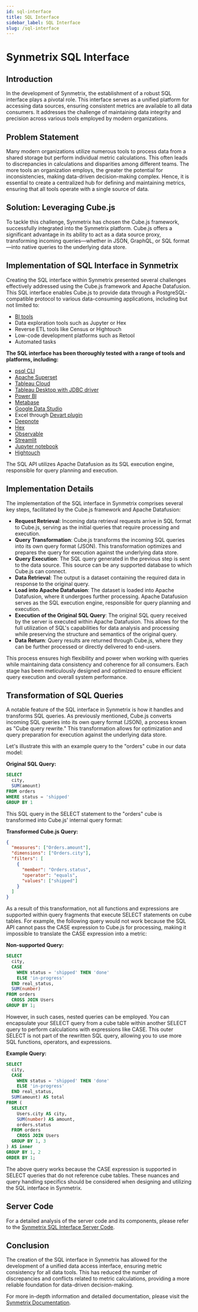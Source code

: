 ```yaml
---
id: sql-interface
title: SQL Interface
sidebar_label: SQL Interface
slug: /sql-interface
---
```


# Synmetrix SQL Interface

## Introduction

In the development of Synmetrix, the establishment of a robust SQL interface plays a pivotal role. This interface serves as a unified platform for accessing data sources, ensuring consistent metrics are available to all data consumers. It addresses the challenge of maintaining data integrity and precision across various tools employed by modern organizations.

## Problem Statement

Many modern organizations utilize numerous tools to process data from a shared storage but perform individual metric calculations. This often leads to discrepancies in calculations and disparities among different teams. The more tools an organization employs, the greater the potential for inconsistencies, making data-driven decision-making complex. Hence, it is essential to create a centralized hub for defining and maintaining metrics, ensuring that all tools operate with a single source of data.

## Solution: Leveraging Cube.js

To tackle this challenge, Synmetrix has chosen the Cube.js framework, successfully integrated into the Synmetrix platform. Cube.js offers a significant advantage in its ability to act as a data source proxy, transforming incoming queries—whether in JSON, GraphQL, or SQL format—into native queries to the underlying data store.

## Implementation of SQL Interface in Synmetrix

Creating the SQL interface within Synmetrix presented several challenges effectively addressed using the Cube.js framework and Apache Datafusion. This SQL interface enables Cube.js to provide data through a PostgreSQL-compatible protocol to various data-consuming applications, including but not limited to:

- [BI tools](https://example-bi-tool.com)
- Data exploration tools such as Jupyter or Hex
- Reverse ETL tools like Census or Hightouch
- Low-code development platforms such as Retool
- Automated tasks

**The SQL interface has been thoroughly tested with a range of tools and platforms, including:**

- [psql CLI](https://www.postgresql.org/docs/current/app-psql.html)
- [Apache Superset](https://superset.apache.org/)
- [Tableau Cloud](https://www.tableau.com/cloud)
- [Tableau Desktop with JDBC driver](https://www.tableau.com/)
- [Power BI](https://powerbi.microsoft.com/)
- [Metabase](https://www.metabase.com/)
- [Google Data Studio](https://datastudio.google.com/)
- Excel through [Devart plugin](https://www.devart.com/excel-addins/)
- [Deepnote](https://deepnote.com/)
- [Hex](https://hex.pm/)
- [Observable](https://observablehq.com/)
- [Streamlit](https://streamlit.io/)
- [Jupyter notebook](https://jupyter.org/)
- [Hightouch](https://hightouch.io/)

The SQL API utilizes Apache Datafusion as its SQL execution engine, responsible for query planning and execution.

## Implementation Details

The implementation of the SQL interface in Synmetrix comprises several key steps, facilitated by the Cube.js framework and Apache Datafusion:

- **Request Retrieval**: Incoming data retrieval requests arrive in SQL format to Cube.js, serving as the initial queries that require processing and execution.
- **Query Transformation**: Cube.js transforms the incoming SQL queries into its own query format (JSON). This transformation optimizes and prepares the query for execution against the underlying data store.
- **Query Execution**: The SQL query generated in the previous step is sent to the data source. This source can be any supported database to which Cube.js can connect.
- **Data Retrieval**: The output is a dataset containing the required data in response to the original query.
- **Load into Apache Datafusion**: The dataset is loaded into Apache Datafusion, where it undergoes further processing. Apache Datafusion serves as the SQL execution engine, responsible for query planning and execution.
- **Execution of the Original SQL Query**: The original SQL query received by the server is executed within Apache Datafusion. This allows for the full utilization of SQL's capabilities for data analysis and processing while preserving the structure and semantics of the original query.
- **Data Return**: Query results are returned through Cube.js, where they can be further processed or directly delivered to end-users.

This process ensures high flexibility and power when working with queries while maintaining data consistency and coherence for all consumers. Each stage has been meticulously designed and optimized to ensure efficient query execution and overall system performance.

## Transformation of SQL Queries

A notable feature of the SQL interface in Synmetrix is how it handles and transforms SQL queries. As previously mentioned, Cube.js converts incoming SQL queries into its own query format (JSON), a process known as "Cube query rewrite." This transformation allows for optimization and query preparation for execution against the underlying data store.

Let's illustrate this with an example query to the "orders" cube in our data model:

**Original SQL Query:**
```sql
SELECT
  city,
  SUM(amount)
FROM orders
WHERE status = 'shipped'
GROUP BY 1
```

This SQL query in the SELECT statement to the "orders" cube is transformed into Cube.js' internal query format:

**Transformed Cube.js Query:**
```json
{
  "measures": ["Orders.amount"],
  "dimensions": ["Orders.city"],
  "filters": [
    {
      "member": "Orders.status",
      "operator": "equals",
      "values": ["shipped"]
    }
  ]
}
```

As a result of this transformation, not all functions and expressions are supported within query fragments that execute SELECT statements on cube tables. For example, the following query would not work because the SQL API cannot pass the CASE expression to Cube.js for processing, making it impossible to translate the CASE expression into a metric:

**Non-supported Query:**
```sql
SELECT
  city,
  CASE
    WHEN status = 'shipped' THEN 'done'
    ELSE 'in-progress'
  END real_status,
  SUM(number)
FROM orders
  CROSS JOIN Users
GROUP BY 1;
```

However, in such cases, nested queries can be employed. You can encapsulate your SELECT query from a cube table within another SELECT query to perform calculations with expressions like CASE. This outer SELECT is not part of the rewritten SQL query, allowing you to use more SQL functions, operators, and expressions.

**Example Query:**
```sql
SELECT
  city,
  CASE
    WHEN status = 'shipped' THEN 'done'
    ELSE 'in-progress'
  END real_status,
  SUM(amount) AS total
FROM (
  SELECT
    Users.city AS city,
    SUM(number) AS amount,
    orders.status
  FROM orders
    CROSS JOIN Users
  GROUP BY 1, 3
) AS inner
GROUP BY 1, 2
ORDER BY 1;
```

The above query works because the CASE expression is supported in SELECT queries that do not reference cube tables. These nuances and query handling specifics should be considered when designing and utilizing the SQL interface in Synmetrix.

## Server Code

For a detailed analysis of the server code and its components, please refer to the [Synmetrix SQL Interface Server Code](https://github.com/synmetrix-io/synmetrix/blob/main/services/cubejs/index.js).

## Conclusion

The creation of the SQL interface in Synmetrix has allowed for the development of a unified data access interface, ensuring metric consistency for all data tools. This has reduced the number of discrepancies and conflicts related to metric calculations, providing a more reliable foundation for data-driven decision-making.

For more in-depth information and detailed documentation, please visit the [Synmetrix Documentation](https://docs.synmetrix.org).